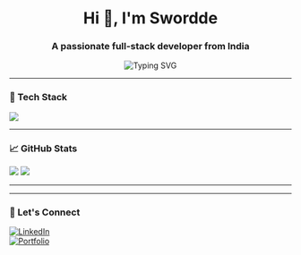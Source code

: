 <h1 align="center">Hi 👋, I'm Swordde</h1>
<h3 align="center">A passionate full-stack developer from India</h3>

<p align="center">
  <img src="https://readme-typing-svg.demolab.com?font=Fira+Code&duration=2000&pause=1000&center=true&vCenter=true&width=435&lines=Love+to+build+cool+projects!;Learning+AI%2C+React+and+Python;Let%27s+build+together+%F0%9F%9A%80" alt="Typing SVG" />
</p>

---

### 🔧 Tech Stack
<p align="left">
  <img src="https://skillicons.dev/icons?i=react,tailwind,nodejs,python,ts,js,html,css,mongodb,firebase,git,github" />
</p>

---

### 📈 GitHub Stats
<p align="left">
  <img src="https://github-readme-stats.vercel.app/api?username=swordde&show_icons=true&theme=radical" />
  <img src="https://github-readme-streak-stats.herokuapp.com/?user=swordde&theme=radical" />
</p>

---



---

### 🤝 Let's Connect
[![LinkedIn](https://img.shields.io/badge/Mithun%20M-blue?style=for-the-badge&logo=linkedin)](https://linkedin.com/in/mithun-m-337000301/)  
[![Portfolio](https://img.shields.io/badge/Portfolio-Visit-green?style=for-the-badge&logo=firefox)](https://your-portfolio.com)
